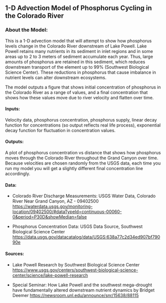 ## 1-D Advection Model of Phosphorus Cycling in the Colorado River

### About the Model: 
This is a 1-D advection model that will attempt to show how phosphorus levels change in the Colorado River downstream of Lake Powell. Lake Powell retains many nutrients in its sediment in inlet regions and in some areas up to 2 to 3 meters of sediment accumulate each year. Thus, large amounts of phosphorus are retained in this sediment, which reduces downstream transport of the element up to 99% (Southwest Biological Science Center). These reductions in phosphorus that cause imbalance in nutrient levels can alter downstream ecosystems. 

The model outputs a figure that shows initial concentration of phosphorus in the Colorado River as a range of values, and a final concentration that shows how these values move due to river velocity and flatten over time. 

#### Inputs:
Velocity data, phosphorus concentration, phosphorus supply, linear decay function for concentrations (so output reflects real life process), exponential decay function for fluctuation in concentration values. 

#### Outputs: 
A plot of phosphorus concentration vs distance that shows how phosphorus moves through the Colorado River throughout the Grand Canyon over time. Because velocities are chosen randomly from the USGS data, each time you run my model you will get a slightly different final concentration line accordingly.

#### Data:

- Colorado River Discharge Measurements: USGS Water Data, Colorado River Near Grand Canyon, AZ - 09402500
https://waterdata.usgs.gov/monitoring-location/09402500/#dataTypeId=continuous-00060-0&period=P30D&showMedian=false 
    
- Phosphorus Concentration Data: USGS Data Source, Southwest Biological Science Center 
https://data.usgs.gov/datacatalog/data/USGS:638a77c2d34ed907bf79090e  
    
#### Sources:

- Lake Powell Research by Southwest Biological Science Center
https://www.usgs.gov/centers/southwest-biological-science-center/science/lake-powell-research 

- Special Seminar: How Lake Powell and the southwest mega-drought have fundamentally altered downstream nutrient dynamics by Bridget Deemer
https://newsroom.unl.edu/announce/snr/15638/88115 


